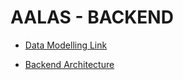 
# AALAS - BACKEND

- [Data Modelling Link](https://app.eraser.io/workspace/ReWh7bpPeSSOcgR8tfkU?origin=share)

- [Backend Architecture](https://app.eraser.io/workspace/ReWh7bpPeSSOcgR8tfkU)